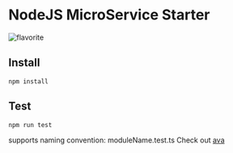 # NodeJS MicroService Starter

![flavorite](https://raw.githubusercontent.com/patomation/vanilla-starter/master/public/favicon.ico)

## Install

```
npm install
```

## Test

```
npm run test
```

supports naming convention: moduleName.test.ts
Check out [ava](https://github.com/avajs/ava)
